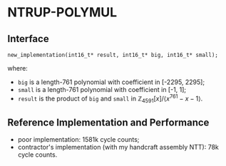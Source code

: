 # NTRUP-POLYMUL

## Interface

```=c
new_implementation(int16_t* result, int16_t* big, int16_t* small);
```

where:
- `big` is a length-761 polynomial with coefficient in [-2295, 2295];
- `small` is a length-761 polynomial with coefficient in [-1, 1];
- `result` is the product of `big` and `small` in $\mathbb Z_{4591}[x]/\langle x^{761}-x-1\rangle$.

## Reference Implementation and Performance

- poor implementation: 1581k cycle counts;
- contractor's implementation (with my handcraft assembly NTT): 78k cycle counts.

